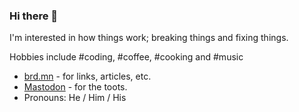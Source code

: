 ### Hi there 👋

I'm interested in how things work; breaking things and fixing things.

Hobbies include #coding, #coffee, #cooking and #music

* <a rel="nofollow me" href="https://brd.mn">brd.mn</a> - for links, articles, etc.
* <a rel="nofollow me" href="https://theblower.au/@pbrdmn">Mastodon</a> - for the toots.
* Pronouns: He / Him / His

<!--
**pbrdmn/pbrdmn** is a ✨ _special_ ✨ repository because its `README.md` (this file) appears on your GitHub profile.

Here are some ideas to get you started:

- 🔭 I’m currently working on ...
- 🌱 I’m currently learning ...
- 👯 I’m looking to collaborate on ...
- 🤔 I’m looking for help with ...
- 💬 Ask me about ...
- 📫 How to reach me: ...
- 😄 Pronouns: ...
- ⚡ Fun fact: ...
-->
